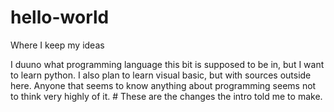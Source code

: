 # hello-world
Where I keep my ideas

I duuno what programming language this bit is supposed to be in, but I want to learn python. 
I also plan to learn visual basic, but with sources outside here. Anyone that seems to know anything about programming seems not to think very highly of it. # These are the changes the intro told me to make.
